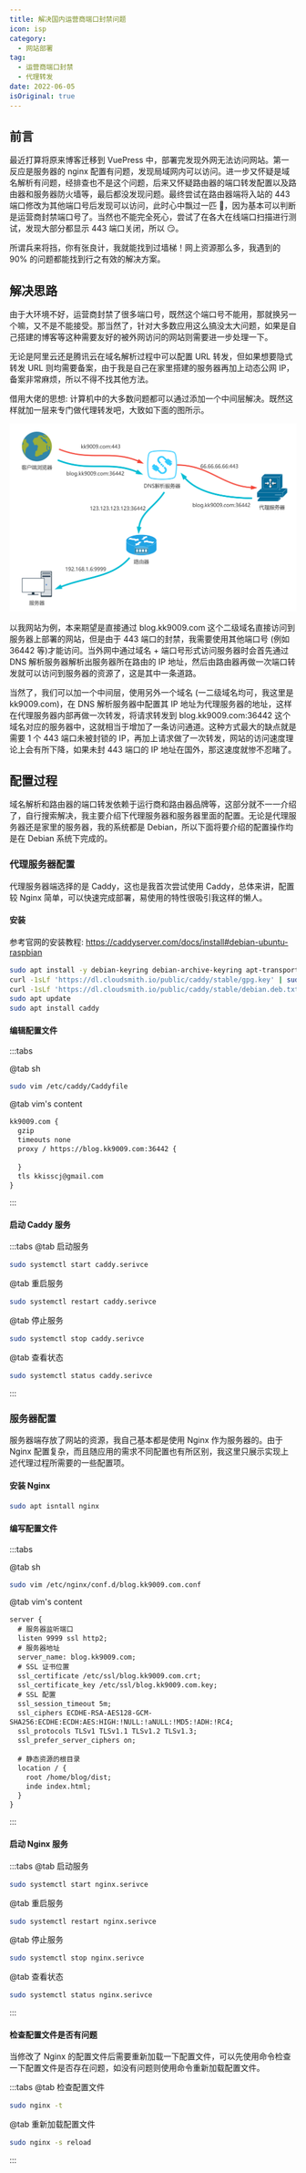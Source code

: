 ```yaml
---
title: 解决国内运营商端口封禁问题
icon: isp
category:
  - 网站部署
tag:
  - 运营商端口封禁
  - 代理转发
date: 2022-06-05
isOriginal: true
---
```


## 前言

最近打算将原来博客迁移到 VuePress 中，部署完发现外网无法访问网站。第一反应是服务器的 nginx 配置有问题，发现局域网内可以访问。进一步又怀疑是域名解析有问题，经排查也不是这个问题，后来又怀疑路由器的端口转发配置以及路由器和服务器防火墙等，最后都没发现问题。最终尝试在路由器端将入站的 443 端口修改为其他端口号后发现可以访问，此时心中飘过一匹 🐎，因为基本可以判断是运营商封禁端口号了。当然也不能完全死心，尝试了在各大在线端口扫描进行测试，发现大部分都显示 443 端口关闭，所以 😏。

所谓兵来将挡，你有张良计，我就能找到过墙梯！网上资源那么多，我遇到的 90% 的问题都能找到行之有效的解决方案。

## 解决思路

由于大环境不好，运营商封禁了很多端口号，既然这个端口号不能用，那就换另一个嘛，又不是不能接受。那当然了，针对大多数应用这么搞没太大问题，如果是自己搭建的博客等这种需要友好的被外网访问的网站则需要进一步处理一下。

无论是阿里云还是腾讯云在域名解析过程中可以配置 URL 转发，但如果想要隐式转发 URL 则均需要备案，由于我是自己在家里搭建的服务器再加上动态公网 IP，备案非常麻烦，所以不得不找其他方法。

借用大佬的思想: 计算机中的大多数问题都可以通过添加一个中间层解决。既然这样就加一层来专门做代理转发吧，大致如下面的图所示。

![proxy_prot_forward](./proxy_port_forward.png)

以我网站为例，本来期望是直接通过 blog.kk9009.com 这个二级域名直接访问到服务器上部署的网站，但是由于 443 端口的封禁，我需要使用其他端口号 (例如 36442 等)才能访问。当外网中通过域名 + 端口号形式访问服务器时会首先通过 DNS 解析服务器解析出服务器所在路由的 IP 地址，然后由路由器再做一次端口转发就可以访问到服务器的资源了，这是其中一条道路。

当然了，我们可以加一个中间层，使用另外一个域名 (一二级域名均可，我这里是 kk9009.com)，在 DNS 解析服务器中配置其 IP 地址为代理服务器的地址，这样在代理服务器内部再做一次转发，将请求转发到 blog.kk9009.com:36442 这个域名对应的服务器中，这就相当于增加了一条访问通道。这种方式最大的缺点就是需要 1 个 443 端口未被封锁的 IP，再加上请求做了一次转发，网站的访问速度理论上会有所下降，如果未封 443 端口的 IP 地址在国外，那这速度就惨不忍睹了。

## 配置过程

域名解析和路由器的端口转发依赖于运行商和路由器品牌等，这部分就不一一介绍了，自行搜索解决，我主要介绍下代理服务器和服务器里面的配置。无论是代理服务器还是家里的服务器，我的系统都是 Debian，所以下面将要介绍的配置操作均是在 Debian 系统下完成的。

### 代理服务器配置

代理服务器端选择的是 Caddy，这也是我首次尝试使用 Caddy，总体来讲，配置较 Nginx 简单，可以快速完成部署，易使用的特性很吸引我这样的懒人。

#### 安装

参考官网的安装教程: <https://caddyserver.com/docs/install#debian-ubuntu-raspbian>

```sh
sudo apt install -y debian-keyring debian-archive-keyring apt-transport-https
curl -1sLf 'https://dl.cloudsmith.io/public/caddy/stable/gpg.key' | sudo gpg --dearmor -o /usr/share/keyrings/caddy-stable-archive-keyring.gpg
curl -1sLf 'https://dl.cloudsmith.io/public/caddy/stable/debian.deb.txt' | sudo tee /etc/apt/sources.list.d/caddy-stable.list
sudo apt update
sudo apt install caddy
```

#### 编辑配置文件

:::tabs

@tab sh

```sh
sudo vim /etc/caddy/Caddyfile
```

@tab vim's content

```vim
kk9009.com {
  gzip
  timeouts none
  proxy / https://blog.kk9009.com:36442 {

  }
  tls kkisscj@gmail.com
}
```

:::

#### 启动 Caddy 服务

:::tabs
@tab 启动服务

```sh
sudo systemctl start caddy.serivce
```

@tab 重启服务

```sh
sudo systemctl restart caddy.serivce
```

@tab 停止服务

```sh
sudo systemctl stop caddy.serivce
```

@tab 查看状态

```sh
sudo systemctl status caddy.serivce
```

:::

### 服务器配置

服务器端存放了网站的资源，我自己基本都是使用 Nginx 作为服务器的。由于 Nginx 配置复杂，而且随应用的需求不同配置也有所区别，我这里只展示实现上述代理过程所需要的一些配置项。

#### 安装 Nginx

```sh
sudo apt isntall nginx
```

#### 编写配置文件

:::tabs

@tab sh

```sh
sudo vim /etc/nginx/conf.d/blog.kk9009.com.conf
```

@tab vim's content

```vim
server {
  # 服务器监听端口
  listen 9999 ssl http2;
  # 服务器地址
  server_name: blog.kk9009.com;
  # SSL 证书位置
  ssl_certificate /etc/ssl/blog.kk9009.com.crt;
  ssl_certificate_key /etc/ssl/blog.kk9009.com.key;
  # SSL 配置
  ssl_session_timeout 5m;
  ssl_ciphers ECDHE-RSA-AES128-GCM-SHA256:ECDHE:ECDH:AES:HIGH:!NULL:!aNULL:!MD5:!ADH:!RC4;
  ssl_protocols TLSv1 TLSv1.1 TLSv1.2 TLSv1.3;
  ssl_prefer_server_ciphers on;

  # 静态资源的根目录
  location / {
    root /home/blog/dist;
    inde index.html;
  }
}

```

:::

#### 启动 Nginx 服务

:::tabs
@tab 启动服务

```sh
sudo systemctl start nginx.serivce
```

@tab 重启服务

```sh
sudo systemctl restart nginx.serivce
```

@tab 停止服务

```sh
sudo systemctl stop nginx.serivce
```

@tab 查看状态

```sh
sudo systemctl status nginx.serivce
```

:::

#### 检查配置文件是否有问题

当修改了 Nginx 的配置文件后需要重新加载一下配置文件，可以先使用命令检查一下配置文件是否存在问题，如没有问题则使用命令重新加载配置文件。

:::tabs
@tab 检查配置文件

```sh
sudo nginx -t
```

@tab 重新加载配置文件

```sh
sudo nginx -s reload
```

:::
